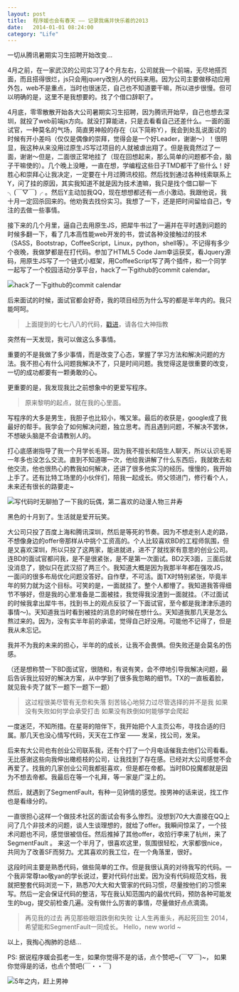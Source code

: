 ```yaml
---
layout: post
title:  程序媛也会有春天 —— 记录我痛并快乐着的2013
date:   2014-01-01 08:24:00
category: "Life"
---
```


一切从腾讯暑期实习生招聘开始改变...

4月之前，在一家武汉的公司实习了4个月左右，公司就我一个前端，无尽地搭页面，而且搭得很烂，js只会用jquery改别人的代码来用。因为公司主要做移动应用外包，web不是重点，当时也很迷茫，自己也不知道要干嘛，所以进步很慢。但可以明确的是，这里不是我想要的。找了个借口辞职了。

<!--more-->
    
4月底，零零散散开始各大公司暑期实习生招聘，因为腾讯开始早，自己也想去深圳，就投了web前端js方向。就没打算能进，只是去看看自己还差什么。一面的面试官，一种莫名的气场，简直男神般的存在（以下简称Y），我会到处乱说面试的时候有开小差吗（仅仅是偶像的崇拜，觉得会是一个好Leader，谢谢～）！很明显，我这种从来没用过原生JS写过项目的人就被虐出翔了。但是我竟然过了一面，谢谢～但是，二面很正常地挂了（现在回想起来，那么简单的问题都不会，脑子干嘛使的）。几个晚上没睡，一直在想，学编程这些日子TMD都干了些什么！好胜心和崇拜心让我决定，一定要在十月过腾讯校招。然后找到通过各种线索联系上Y，问了挂的原因，其实我知道不就是因为技术渣嘛，我只是找个借口聊一下╮(￣▽￣)╭ 。然后Y主动加我QQ，现在想想都还有一点小激动。我跟他说，我十月一定回杀回来的。他劝我去找份实习。我想了一下，还是把时间留给自己，专注的去做一些事情。    

接下来的几个月里，逼自己去用原生JS，把犀牛书过了一遍并在平时遇到问题的时候多翻一下，看了几本高性能web开发的书，尝试各种没接触过的技术（SASS，Bootstrap，CoffeeScript，Linux，python，shell等）。不记得有多少个夜晚，我做梦都是在打代码。参加了HTML5 Code Jam幸运获奖，看Jquery源码，用原生JS写了一个链式小框架，用CoffeeScript写了两个插件，和一个同学一起写了一个校园活动分享平台，hack了一下github的commit calendar。

![hack了一下github的commit calendar][1]

后来面试的时候，面试官都会好奇，我的项目经历为什么写的都是半年内的。我只能呵呵。

>  上面提到的七七八八的代码，[戳进](http://younglaker.github.io/resume.html)，请各位大神指教

突然有一天发现，我可以做这么多事情。   

重要的不是我做了多少事情，而是改变了心态，掌握了学习方法和解决问题的方法。我不担心有什么问题我解决不了，只是时间问题。我觉得这是很重要的改变，一切的成功都要有一颗勇敢的心。  

更重要的是，我发现我比之前想象中的更爱写程序。

>原来黎明的起点，就在我的心里面。

写程序的大多是男生，我胆子也比较小，嘴又笨。最后的收获是，google成了我最好的帮手。我学会了如何解决问题，独立思考。而且遇到问题，不解决不罢休，不想破头脑是不会请教别人的。

打心底感谢指导了我一个月学长毛哥。因为我不擅长和陌生人聊天，所以认识毛哥一年多也没怎么交流。直到不知道哪一次，他给我讲解了什么东西后，我就敢去和他交流，他也很热心的教我如何解决，还讲了很多他实习的经历。慢慢的，我开始上手了。还有比特工场里的小伙伴们，陪我一起成长。师父领进门，修行看个人，未来还有很长的路要走~

![写代码时无聊拍了一下我的玩偶，第二喜欢的动漫人物三井寿][2]

黑色的十月到了。生活就是爱开玩笑。

大公司只投了百度上海和腾讯深圳，然后是等死的节奏。因为不想走别人走的路，不想像身边的offer帝那样从中挑个工资高的。个人比较喜欢BD的工程师氛围，但是又喜欢深圳，所以只投了这两家，能进就进，进不了就找家有意思的创业公司。连BD的面试官都问我，是不是很紧张，是不是第一次面试。BD2天3面，三面后就没消息了，貌似只在武汉招了两三个。我知道大概是因为我那半年都在强攻JS，一面问的很多布局优化问题没答好。自作孽，不可活。面TX时特别紧张，毕竟半年的努力就为这个目标。可笑的是，一面就挂了。整个人都懵了。我知道我答得细节不够好，但是我的心里准备是二面被挂，我觉得我没渣到一面就挂。（不过面试的时候我拿出犀牛书，找到书上的观点反驳了一下面试官，至今都是我津津乐道的事情～)。天知道我当时看到被挂的消息的时候在想什么。天知道我那几天是怎么熬过来的。因为，没有实半年前的承诺，觉得自己好没用。可能他不记得了，但是我从未忘记。

我并不为我的未来的担心，半年的的成长，让我不会畏惧。但失败还是会莫名的伤感。

（还是想称赞一下BD面试官，很随和，有说有笑，会不停地引导我解决问题，最后告诉我比较好的解决方案，从中学到了很多我忽略的细节。TX的一直板着脸，就见我卡壳了就下一题下一题下一题）

> 这过程很美尽管有无奈和失落
刻苦铭心地努力过尽管选择的并不是我
如果没有失败如何学会承受打击
如果没有跌倒如何能够学会爬起

一度迷茫，不知所措。在星哥的陪伴下，我开始把个人主页公布，寻找合适的归属。那几天也没心情写代码，天天在工作室 —— 发呆，找公司，发呆。

后来有大公司也有创业公司联系我，还有个打了一个月电话催我去他们公司看看。无比感谢这些向我伸出橄榄枝的公司，让我找到了存在感。已经对大公司感觉不会再爱了。找我的几家创业公司我都挺喜欢，但是都在帝都。当时BD投魔都就是因为不想去帝都。我最后在等一个礼拜，等一家是广深上的。

然后，就遇到了SegmentFault，有种一见钟情的感觉。按男神的话来说，找工作也是看缘分的。

一直很担心这样一个做技术社区的面试会有多么惨烈。没想到70大大直接在QQ上问了几个非技术的问题，谈人生谈理想的，就给了offer。我瞬间惊呆了，一个技术问题也不问，感觉很被信任。然后推掉了其他offer，收拾行李来了杭州，来了SegmentFault
。
来这一个半月了，很喜欢这里，氛围很轻松，大家都很nice，共同为了改善SF而努力。尤其喜欢的我工位，在一个角落里，很好。

这段时间主要是熟悉代码，做些简单的工作。但是我很认真的对待我写的代码。一个我非常尊tao敬yan的学长说过，要对代码付出爱。因为没有代码规范文档，我就把整套代码浏览一下，熟悉70大大和大管家的代码习惯，尽量按他们的习惯来写。然后一定会保证代码的整洁，写在我认知范围内的最优代码，预防各种可能发生的bug，提交前检查几遍。没有做什么厉害的事情，尽量做好点点滴滴。

>再见我的过去
再见那些眼泪跌倒和失败
让人生再重头，再起死回生
2014，希望能和SegmentFault一同成长。
Hello，new world ~

以上，我掏心掏肺的总结...

PS: 据说程序媛会孤老一生，如果你觉得不是的话，点个赞吧~(￣▽￣)~， 如果你觉得是的话，也点个赞吧(￣・・￣)

![5年之内，赶上男神][3]


  [1]: http://segmentfault.com/img/bVbJVh
  [2]: http://segmentfault.com/img/bVbJHw
  [3]: http://segmentfault.com/img/bVbJG8